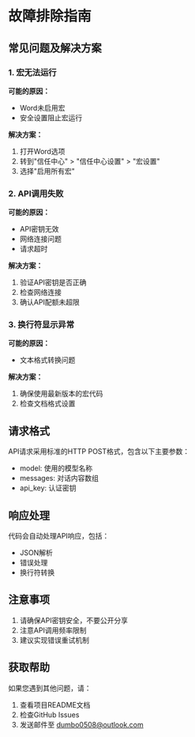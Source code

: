 # 故障排除指南

## 常见问题及解决方案

### 1. 宏无法运行

**可能的原因：**
- Word未启用宏
- 安全设置阻止宏运行

**解决方案：**
1. 打开Word选项
2. 转到"信任中心" > "信任中心设置" > "宏设置"
3. 选择"启用所有宏"

### 2. API调用失败

**可能的原因：**
- API密钥无效
- 网络连接问题
- 请求超时

**解决方案：**
1. 验证API密钥是否正确
2. 检查网络连接
3. 确认API配额未超限

### 3. 换行符显示异常

**可能的原因：**
- 文本格式转换问题

**解决方案：**
1. 确保使用最新版本的宏代码
2. 检查文档格式设置



## 请求格式

API请求采用标准的HTTP POST格式，包含以下主要参数：
- model: 使用的模型名称
- messages: 对话内容数组
- api_key: 认证密钥

## 响应处理

代码会自动处理API响应，包括：
- JSON解析
- 错误处理
- 换行符转换

## 注意事项

1. 请确保API密钥安全，不要公开分享
2. 注意API调用频率限制
3. 建议实现错误重试机制 

## 获取帮助

如果您遇到其他问题，请：
1. 查看项目README文档
2. 检查GitHub Issues
3. 发送邮件至 dumbo0508@outlook.com 
